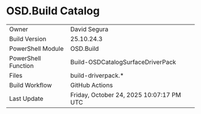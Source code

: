 ﻿# OSD.Build Catalog

| | |
|-|-|
| Owner | David Segura |
| Build Version | 25.10.24.3 |
| PowerShell Module | OSD.Build |
| PowerShell Function | Build-OSDCatalogSurfaceDriverPack |
| Files | build-driverpack.* |
| Build Workflow | GitHub Actions |
| Last Update | Friday, October 24, 2025 10:07:17 PM UTC |
